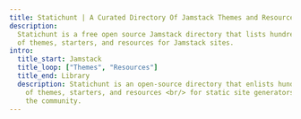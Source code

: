 ```yaml
---
title: Statichunt | A Curated Directory Of Jamstack Themes and Resources
description:
  Statichunt is a free open source Jamstack directory that lists hundreds
  of themes, starters, and resources for Jamstack sites.
intro:
  title_start: Jamstack
  title_loop: ["Themes", "Resources"]
  title_end: Library
  description: Statichunt is an open-source directory that enlists hundreds
    of themes, starters, and resources <br/> for static site generators submitted by
    the community.
---
```

